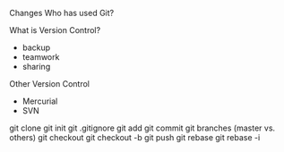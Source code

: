 Changes
Who has used Git?

What is Version Control?
 - backup
 - teamwork
 - sharing

Other Version Control
 - Mercurial
 - SVN

git clone
git init
git .gitignore
git add
git commit
git branches (master vs. others)
git checkout
git checkout -b
git push
git rebase
git rebase -i